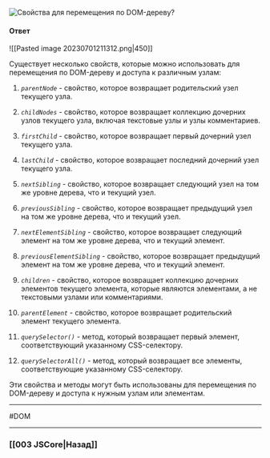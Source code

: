 ![Свойства для перемещения по DOM-дереву?](https://youtu.be/7TvS0iKR3_c?t=245)

#### Ответ

![[Pasted image 20230701211312.png|450]]

Существует несколько свойств, которые можно использовать для перемещения по DOM-дереву и доступа к различным узлам:

1. *`parentNode`* - свойство, которое возвращает родительский узел текущего узла.
2. *`childNodes`* - свойство, которое возвращает коллекцию дочерних узлов текущего узла, включая текстовые узлы и узлы комментариев.
3. *`firstChild`* - свойство, которое возвращает первый дочерний узел текущего узла.
4. *`lastChild`* - свойство, которое возвращает последний дочерний узел текущего узла.
5. *`nextSibling`* - свойство, которое возвращает следующий узел на том же уровне дерева, что и текущий узел.
6. *`previousSibling`* - свойство, которое возвращает предыдущий узел на том же уровне дерева, что и текущий узел.
    
7. *`nextElementSibling`* - свойство, которое возвращает следующий элемент на том же уровне дерева, что и текущий элемент.
8. *`previousElementSibling`* - свойство, которое возвращает предыдущий элемент на том же уровне дерева, что и текущий элемент.
9. *`children`* - свойство, которое возвращает коллекцию дочерних элементов текущего элемента, которые являются элементами, а не текстовыми узлами или комментариями.
10. *`parentElement`* - свойство, которое возвращает родительский элемент текущего элемента.
    
11. *`querySelector()`* - метод, который возвращает первый элемент, соответствующий указанному CSS-селектору.
12. *`querySelectorAll()`* - метод, который возвращает все элементы, соответствующие указанному CSS-селектору.
    

Эти свойства и методы могут быть использованы для перемещения по DOM-дереву и доступа к нужным узлам или элементам.

___
#DOM

___

### [[003 JSCore|Назад]]